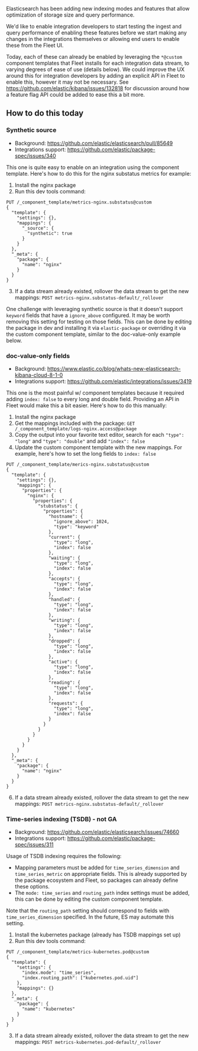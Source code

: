 Elasticsearch has been adding new indexing modes and features that allow optimization of storage size and query performance.

We'd like to enable integration developers to start testing the ingest and query performance of enabling these features before we start making any changes in the integrations themselves or allowing end users to enable these from the Fleet UI.

Today, each of these can already be enabled by leveraging the `*@custom` component templates that Fleet installs for each integration data stream, to varying degrees of ease of use (details below). We could improve the UX around this for integration developers by adding an explicit API in Fleet to enable this, however it may not be necessary. See https://github.com/elastic/kibana/issues/132818 for discussion around how a feature flag API could be added to ease this a bit more.

## How to do this today

### Synthetic source

- Background: https://github.com/elastic/elasticsearch/pull/85649
- Integrations support: https://github.com/elastic/package-spec/issues/340

This one is quite easy to enable on an integration using the component template. Here's how to do this for the nginx substatus metrics for example:

1. Install the nginx package
2. Run this dev tools command:
```
PUT /_component_template/metrics-nginx.substatus@custom
{
  "template": {
    "settings": {},
    "mappings": {
      "_source": {
        "synthetic": true
      }
    }
  },
  "_meta": {
    "package": {
      "name": "nginx"
    }
  }
}
```
3. If a data stream already existed, rollover the data stream to get the new mappings: `POST metrics-nginx.substatus-default/_rollover`

One challenge with leveraging synthetic source is that it doesn't support `keyword` fields that have a `ignore_above` configured. It may be worth removing this setting for testing on those fields. This can be done by editing the package in dev and installing it via `elastic-package` or overriding it via the custom component template, similar to the doc-value-only example below.

### doc-value-only fields

- Background: https://www.elastic.co/blog/whats-new-elasticsearch-kibana-cloud-8-1-0
- Integrations support: https://github.com/elastic/integrations/issues/3419

This one is the most painful w/ component templates because it required adding `index: false` to every long and double field. Providing an API in Fleet would make this a bit easier. Here's how to do this manually:

1. Install the nginx package
2. Get the mappings included with the package: `GET /_component_template/logs-nginx.access@package`
3. Copy the output into your favorite text editor, search for each `"type": "long"` and `"type": "double"` and add `"index": false`
5. Update the custom component template with the new mappings. For example, here's how to set the long fields to `index: false`
```
PUT /_component_template/merics-nginx.substatus@custom
{
  "template": {
    "settings": {},
    "mappings": {
      "properties": {
        "nginx": {
          "properties": {
            "stubstatus": {
              "properties": {
                "hostname": {
                  "ignore_above": 1024,
                  "type": "keyword"
                },
                "current": {
                  "type": "long",
                  "index": false
                },
                "waiting": {
                  "type": "long",
                  "index": false
                },
                "accepts": {
                  "type": "long",
                  "index": false
                },
                "handled": {
                  "type": "long",
                  "index": false
                },
                "writing": {
                  "type": "long",
                  "index": false
                },
                "dropped": {
                  "type": "long",
                  "index": false
                },
                "active": {
                  "type": "long",
                  "index": false
                },
                "reading": {
                  "type": "long",
                  "index": false
                },
                "requests": {
                  "type": "long",
                  "index": false
                }
              }
            }
          }
        }
      }
    }
  },
  "_meta": {
    "package": {
      "name": "nginx"
    }
  }
}
```
6. If a data stream already existed, rollover the data stream to get the new mappings: `POST metrics-nginx.substatus-default/_rollover`

### Time-series indexing (TSDB) - not GA

- Background: https://github.com/elastic/elasticsearch/issues/74660
- Integrations support: https://github.com/elastic/package-spec/issues/311

Usage of TSDB indexing requires the following:
- Mapping parameters must be added for `time_series_dimension` and `time_series_metric` on appropriate fields. This is already supported by the package ecosystem and Fleet, so packages can already define these options.
- The `mode: time_series` and `routing_path` index settings must be added, this can be done by editing the custom component template.

Note that the `routing_path` setting should correspond to fields with `time_series_dimension` specified. In the future, ES may automate this setting.

1. Install the kubernetes package (already has TSDB mappings set up)
2. Run this dev tools command:
```
PUT /_component_template/metrics-kubernetes.pod@custom
{
  "template": {
    "settings": {
      "index.mode": "time_series",
      "index.routing_path": ["kubernetes.pod.uid"]
    },
    "mappings": {}
  },
  "_meta": {
    "package": {
      "name": "kubernetes"
    }
  }
}
```
3. If a data stream already existed, rollover the data stream to get the new mappings: `POST metrics-kubernetes.pod-default/_rollover`
